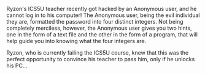 Ryzon's ICS5U teacher recently got hacked by an Anonymous user, and he cannot log in to his computer! The Anonymous user, being the evil individual they are, formatted the password into four distinct integers. Not being completely merciless, however, the Anonymous user gives you two hints, one in the form of a text file and the other in the form of a program, that will help guide you into knowing what the four integers are.

Ryzon, who is currently failing the ICS5U course, knew that this was the perfect opportunity to convince his teacher to pass him, only if he unlocks his PC…

